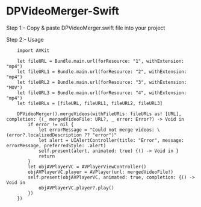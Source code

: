 # DPVideoMerger-Swift

Step 1:-  Copy & paste DPVideoMerger.swift file into your project 

Step 2:-  Usage 

        import AVKit
        
        let fileURL = Bundle.main.url(forResource: "1", withExtension: "mp4")
        let fileURL1 = Bundle.main.url(forResource: "2", withExtension: "mp4")
        let fileURL2 = Bundle.main.url(forResource: "3", withExtension: "MOV")
        let fileURL3 = Bundle.main.url(forResource: "4", withExtension: "mp4")
        let fileURLs = [fileURL, fileURL1, fileURL2, fileURL3]
        
        DPVideoMerger().mergeVideos(withFileURLs: fileURLs as! [URL], completion: {(_ mergedVideoFile: URL?, _ error: Error?) -> Void in
            if error != nil {
                let errorMessage = "Could not merge videos: \(error?.localizedDescription ?? "error")"
                let alert = UIAlertController(title: "Error", message: errorMessage, preferredStyle: .alert)
                self.present(alert, animated: true) {() -> Void in }
                return
            }
            let objAVPlayerVC = AVPlayerViewController()
            objAVPlayerVC.player = AVPlayer(url: mergedVideoFile!)
            self.present(objAVPlayerVC, animated: true, completion: {() -> Void in
                objAVPlayerVC.player?.play()
            }) 
        })
